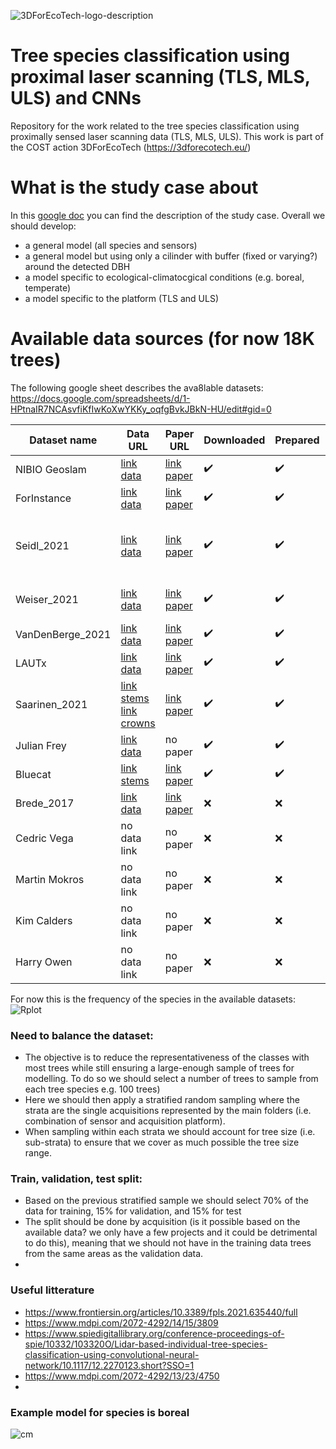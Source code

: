 
![3DForEcoTech-logo-description](https://user-images.githubusercontent.com/5663984/174446150-32e31872-2003-4af9-95d4-a1abfca0b744.png)

# Tree species classification using proximal laser scanning (TLS, MLS, ULS) and CNNs
Repository for the work related to the tree species classification using proximally sensed laser scanning data (TLS, MLS, ULS). This work is part of the COST action 3DForEcoTech (https://3dforecotech.eu/)

# What is the study case about
In this [google doc](https://docs.google.com/document/d/1ZbccmFbWLmyGxzJlcaE7QMqwauBFxgBb3gTPkEImuwg/edit) you can find the description of the study case.
Overall we should develop:
 - a general model (all species and sensors)
 - a general model but using only a cilinder with buffer (fixed or varying?) around the detected DBH
 - a model specific to ecological-climatocgical conditions (e.g. boreal, temperate)
 - a model specific to the platform (TLS and ULS)

# Available data sources (for now 18K trees)
The following google sheet describes the ava8lable datasets:
https://docs.google.com/spreadsheets/d/1-HPtnaIR7NCAsvfiKfIwKoXwYKKy_oqfgBvkJBkN-HU/edit#gid=0


| Dataset name  | Data URL | Paper URL | Downloaded | Prepared | n trees | n species | Data type | Sensor | Quality annotation |
| ------------- | ------------- | ------------- | ------------- | ------------- | ------------- | ------------- | ------------- | ------------- | ------------- |
| NIBIO Geoslam  | [link data](...) | [link paper](...) | ✔️ | ✔️ | 833 | 3 | MLS | Geoslam Horizon | top |
| ForInstance  | [link data](https://nibio-my.sharepoint.com/:f:/g/personal/stefano_puliti_nibio_no/EuBtG3q5teVAnPuaC7bB56YBkV5M5VWK4OhOzuWBd3I2oA?e=4Ebkwx) | [link paper](https://www.mdpi.com/2072-4292/7/8/9632) | ✔️ | ✔️ | 885 | 5 | ULS | VUX/miniVUX series | top |
| Seidl_2021  | [link data](https://data.goettingen-research-online.de/dataset.xhtml?persistentId=doi:10.25625/FOHUJM) |[link paper](https://www.frontiersin.org/articles/10.3389/fpls.2021.635440/full) | ✔️ | ✔️ | 690 | 8 | TLS |  Faro Focus 3D 120 and Zoller and Fröhlich Imager 5006 | top |
| Weiser_2021 | [link data](https://pytreedb.geog.uni-heidelberg.de) | [link paper](https://essd.copernicus.org/preprints/essd-2022-39/) | ✔️ | ✔️ | 1491 | 22 | ALS/ULS(leaf-on and off)/TLS | miniVUX1 ... | medium |
| VanDenBerge_2021 | [link data](https://github.com/ekalinicheva/multi_layer_vegetation)  | [link paper](https://link.springer.com/article/10.1007/s12155-021-10250-y) | ✔️ | ✔️ | 69 | 3 | TLS | RIEGL VZ-1000 | top |
| LAUTx | [link data](https://zenodo.org/record/6560112#.YrNjx3ZBxaQ)  | [link paper](https://zenodo.org/record/6560112/files/APPENDIX_TABLES.pdf?download=1) | ✔️ | ✔️ | 515 | ? | MLS | ZEB Horizon | top |
| Saarinen_2021 | [link stems](https://zenodo.org/record/3701271#.YrQL8mBBxaS) [link crowns](https://zenodo.org/record/5783404#.YrQL_GBBxaS)  | [link paper](https://zenodo.org/record/5783404/files/Saarinen%20et%20al_Data%20descriptor.pdf?download=1) | ✔️ | ✔️ | 1976 | 1 | TLS | Trimble TX5 3D | poor |
| Julian Frey |  [link data](S:\Prosjekter\52106_SFI_SmartForest\annotated_datasets\speciesClassification_proximalLS\Frey_2022) | no paper | ✔️ |  ✔️ | 745 | 6 | TLS | ... | poor |
| Bluecat | [link stems](https://zenodo.org/record/4624277#.YrYt3HZByUk)  | [link paper](https://www.mdpi.com/2072-4292/13/12/2297) | ✔️ | ✔️ | 10000 | ? | TLS | ... | top |
| Brede_2017 | [link data](https://data.4tu.nl/articles/dataset/Speulderbos_Terrestrial_TLS_and_Unmanned_Aerial_Vehicle_Laser_Scanning_UAV-LS_2017/13061306) | [link paper](https://research.wur.nl/en/datasets/speulderbos-terrestrial-tls-and-unmanned-aerial-vehicle-laser-sca) | ❌ | ❌ | ? | need to ask | ULS/TLS | ... |
| Cedric Vega | no data link | no paper | ❌ | ❌ | ? | ? | TLS | ... |
| Martin Mokros | no data link | no paper | ❌ | ❌ | ? | ? | ? | ... |
| Kim Calders | no data link | no paper | ❌ | ❌ | ? | ? | ? | ... |
| Harry Owen | no data link | no paper | ❌ |  ❌ | ? | ? | TLS | ... |

For now this is the frequency of the species in the available datasets:
![Rplot](https://user-images.githubusercontent.com/5663984/189360819-06decd01-d663-42c8-86b5-40e5e5f0795e.png)

### Need to balance the dataset:
- The objective is to reduce the representativeness of the classes with most trees while still ensuring a large-enough sample of trees for modelling. To do so we should select a number of trees to sample from each tree species e.g. 100 trees)
- Here we should then apply a stratified random sampling where the strata are the single acquisitions represented by the main folders (i.e. combination of sensor and acquisition platform).
- When sampling within each strata we should account for tree size (i.e. sub-strata) to ensure that we cover as much possible the tree size range.

### Train, validation, test split:
- Based on the previous stratified sample we should select 70% of the data for training, 15% for validation, and 15% for test
- The split should be done by acquisition (is it possible based on the available data? we only have a few projects and it could be detrimental to do this), meaning that we should not have in the training data trees from the same areas as the validation data.
- 


### Useful litterature
- https://www.frontiersin.org/articles/10.3389/fpls.2021.635440/full
- https://www.mdpi.com/2072-4292/14/15/3809
- https://www.spiedigitallibrary.org/conference-proceedings-of-spie/10332/103320O/Lidar-based-individual-tree-species-classification-using-convolutional-neural-network/10.1117/12.2270123.short?SSO=1
- https://www.mdpi.com/2072-4292/13/23/4750
- 

### Example model for species is boreal
![cm](https://user-images.githubusercontent.com/5663984/176134068-2a72bc88-40b2-46ae-b0e2-ae074840f0a8.png)



